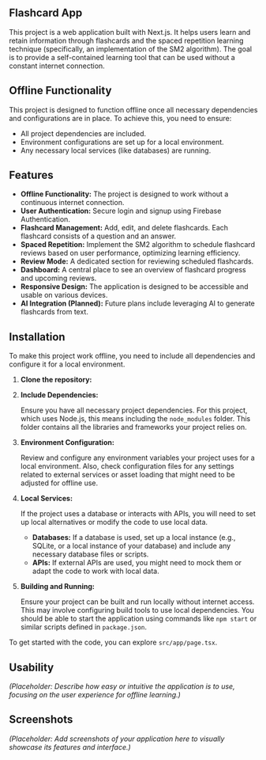 ## Flashcard App 
This project is a web application built with Next.js. It helps users learn and retain information through flashcards and the spaced repetition learning technique (specifically, an implementation of the SM2 algorithm). The goal is to provide a self-contained learning tool that can be used without a constant internet connection.

## Offline Functionality

This project is designed to function offline once all necessary dependencies and configurations are in place. To achieve this, you need to ensure:

- All project dependencies are included.
- Environment configurations are set up for a local environment.
- Any necessary local services (like databases) are running.

## Features
- **Offline Functionality:** The project is designed to work without a continuous internet connection.
- **User Authentication:** Secure login and signup using Firebase Authentication.
- **Flashcard Management:** Add, edit, and delete flashcards. Each flashcard consists of a question and an answer.
- **Spaced Repetition:** Implement the SM2 algorithm to schedule flashcard reviews based on user performance, optimizing learning efficiency.
- **Review Mode:** A dedicated section for reviewing scheduled flashcards.
- **Dashboard:** A central place to see an overview of flashcard progress and upcoming reviews.
- **Responsive Design:** The application is designed to be accessible and usable on various devices.
- **AI Integration (Planned):** Future plans include leveraging AI to generate flashcards from text.

## Installation

To make this project work offline, you need to include all dependencies and configure it for a local environment.

1. **Clone the repository:**


2. **Include Dependencies:**

   Ensure you have all necessary project dependencies. For this project, which uses Node.js, this means including the `node_modules` folder. This folder contains all the libraries and frameworks your project relies on.

3. **Environment Configuration:**

   Review and configure any environment variables your project uses for a local environment. Also, check configuration files for any settings related to external services or asset loading that might need to be adjusted for offline use.

4. **Local Services:**

   If the project uses a database or interacts with APIs, you will need to set up local alternatives or modify the code to use local data.
   - **Databases:** If a database is used, set up a local instance (e.g., SQLite, or a local instance of your database) and include any necessary database files or scripts.
   - **APIs:** If external APIs are used, you might need to mock them or adapt the code to work with local data.

5. **Building and Running:**

   Ensure your project can be built and run locally without internet access. This may involve configuring build tools to use local dependencies. You should be able to start the application using commands like `npm start` or similar scripts defined in `package.json`.

To get started with the code, you can explore `src/app/page.tsx`.

## Usability

*(Placeholder: Describe how easy or intuitive the application is to use, focusing on the user experience for offline learning.)*

## Screenshots

*(Placeholder: Add screenshots of your application here to visually showcase its features and interface.)*
